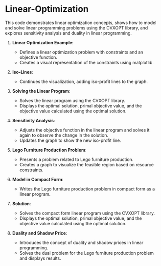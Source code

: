 # Linear-Optimization

This code demonstrates linear optimization concepts, shows how to model and solve linear programming problems using the CVXOPT library, and explores sensitivity analysis and duality in linear programming.

1. **Linear Optimization Example**:
   - Defines a linear optimization problem with constraints and an objective function.
   - Creates a visual representation of the constraints using matplotlib.

2. **Iso-Lines**:
   - Continues the visualization, adding iso-profit lines to the graph.

3. **Solving the Linear Program**:
   - Solves the linear program using the CVXOPT library.
   - Displays the optimal solution, primal objective value, and the objective value calculated using the optimal solution.

4. **Sensitivity Analysis**:
   - Adjusts the objective function in the linear program and solves it again to observe the change in the solution.
   - Updates the graph to show the new iso-profit line.

5. **Lego Furniture Production Problem**:
   - Presents a problem related to Lego furniture production.
   - Creates a graph to visualize the feasible region based on resource constraints.

6. **Model in Compact Form**:
   - Writes the Lego furniture production problem in compact form as a linear program.

7. **Solution**:
   - Solves the compact form linear program using the CVXOPT library.
   - Displays the optimal solution, primal objective value, and the objective value calculated using the optimal solution.

8. **Duality and Shadow Price**:
   - Introduces the concept of duality and shadow prices in linear programming.
   - Solves the dual problem for the Lego furniture production problem and displays results.
